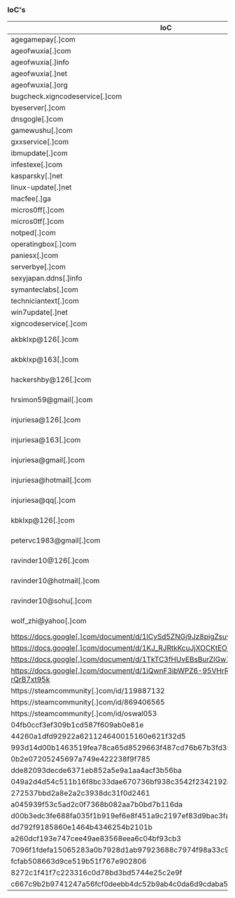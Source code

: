 ### IoC's

|IoC|Type|Description|
|---|----|-----------|
|agegamepay[.]com|Domain||
|ageofwuxia[.]com|Domain||
|ageofwuxia[.]info|Domain||
|ageofwuxia[.]net|Domain||
|ageofwuxia[.]org|Domain||
|bugcheck.xigncodeservice[.]com|Domain||
|byeserver[.]com|Domain||
|dnsgogle[.]com|Domain||
|gamewushu[.]com|Domain||
|gxxservice[.]com|Domain||
|ibmupdate[.]com|Domain||
|infestexe[.]com|Domain||
|kasparsky[.]net|Domain||
|linux-update[.]net|Domain||
|macfee[.]ga|Domain||
|micros0ff[.]com|Domain||
|micros0tf[.]com|Domain||
|notped[.]com|Domain||
|operatingbox[.]com|Domain||
|paniesx[.]com|Domain||
|serverbye[.]com|Domain||
|sexyjapan.ddns[.]info|Domain||
|symanteclabs[.]com|Domain||
|techniciantext[.]com|Domain||
|win7update[.]net|Domain||
|xigncodeservice[.]com|Domain||
|akbklxp@126[.]com|Email Addresses||
|akbklxp@163[.]com|Email Addresses||
|hackershby@126[.]com|Email Addresses||
|hrsimon59@gmail[.]com|Email Addresses||
|injuriesa@126[.]com|Email Addresses||
|injuriesa@163[.]com|Email Addresses||
|injuriesa@gmail[.]com|Email Addresses||
|injuriesa@hotmail[.]com|Email Addresses||
|injuriesa@qq[.]com|Email Addresses||
|kbklxp@126[.]com|Email Addresses||
|petervc1983@gmail[.]com|Email Addresses||
|ravinder10@126[.]com|Email Addresses||
|ravinder10@hotmail[.]com|Email Addresses||
|ravinder10@sohu[.]com|Email Addresses||
|wolf_zhi@yahoo[.]com|Email Addresses||
|https://docs.google[.]com/document/d/1lCySd5ZNGj9Jz8pigZsuv8ciusYKqOq0Rpe2E0zgmU|URL||
|https://docs.google[.]com/document/d/1KJ_RJRtkKcuJjXOCKtEOLuwH3sRi72PUhtfukncyRc|URL||
|https://docs.google[.]com/document/d/1TkTC3fHUvEBsBurZIGw7Kf5YsPjblpahl1FksRDCuTo|URL||
|https://docs.google[.]com/document/d/1iQwnF3ibWPZ6-95VHrRAPrL6u_UT_K7X-rQrB7xt95k|URL||
|https://steamcommunity[.]com/id/119887132|URL||
|https://steamcommunity[.]com/id/869406565|URL||
|https://steamcommunity[.]com/id/oswal053|URL||
|04fb0ccf3ef309b1cd587f609ab0e81e|MD5|CRACKSHOT|
|44260a1dfd92922a621124640015160e621f32d5|SHA1|CRACKSHOT|
|993d14d00b1463519fea78ca65d8529663f487cd76b67b3fd35440bcdf7a8e31|SHA256|CRACKSHOT|
|0b2e07205245697a749e422238f9f785|MD5|CRACKSHOT|
|dde82093decde6371eb852a5e9a1aa4acf3b56ba|SHA1|CRACKSHOT|
|049a2d4d54c511b16f8bc33dae670736bf938c3542f2342192ad877ab38a7b5d|SHA256|CRACKSHOT|
|272537bbd2a8e2a2c3938dc31f0d2461|MD5|CRACKSHOT|
|a045939f53c5ad2c0f7368b082aa7b0bd7b116da|SHA1|CRACKSHOT|
|d00b3edc3fe688fa035f1b919ef6e8f451a9c2197ef83d9bac3fa3af5e752243|SHA256|CRACKSHOT|
|dd792f9185860e1464b4346254b2101b|MD5|CRACKSHOT|
|a260dcf193e747cee49ae83568eea6c04bf93cb3|SHA1|CRACKSHOT|
|7096f1fdefa15065283a0b7928d1ab97923688c7974f98a33c94de214c675567|SHA256|CRACKSHOT|
|fcfab508663d9ce519b51f767e902806|MD5|CRACKSHOT|
|8272c1f41f7c223316c0d78bd3bd5744e25c2e9f|SHA1|CRACKSHOT|
|c667c9b2b9741247a56fcf0deebb4dc52b9ab4c0da6d9cdaba5461a5e2c86e0c|SHA256|CRACKSHOT|
